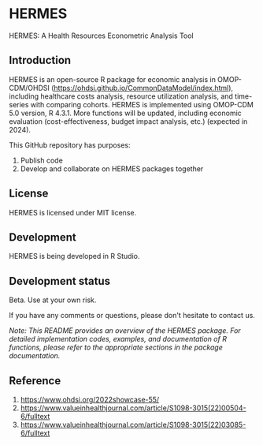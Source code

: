 # HERMES
HERMES: A Health Resources Econometric Analysis Tool

## Introduction

HERMES is an open-source R package for economic analysis in OMOP-CDM/OHDSI (https://ohdsi.github.io/CommonDataModel/index.html), including healthcare costs analysis, resource utilization analysis, and time-series with comparing cohorts.
HERMES is implemented using OMOP-CDM 5.0 version, R 4.3.1.
More functions will be updated, including economic evaluation (cost-effectiveness, budget impact analysis, etc.) (expected in 2024).

This GitHub repository has purposes:
 1. Publish code
 2. Develop and collaborate on HERMES packages together

## License
HERMES is licensed under MIT license.

## Development
HERMES is being developed in R Studio.

## Development status
Beta. Use at your own risk.

If you have any comments or questions, please don't hesitate to contact us.

*Note: This README provides an overview of the HERMES package. For detailed implementation codes, examples, and documentation of R functions, please refer to the appropriate sections in the package documentation.*

## Reference
 1. https://www.ohdsi.org/2022showcase-55/
 2. https://www.valueinhealthjournal.com/article/S1098-3015(22)00504-6/fulltext
 3. https://www.valueinhealthjournal.com/article/S1098-3015(22)03085-6/fulltext
